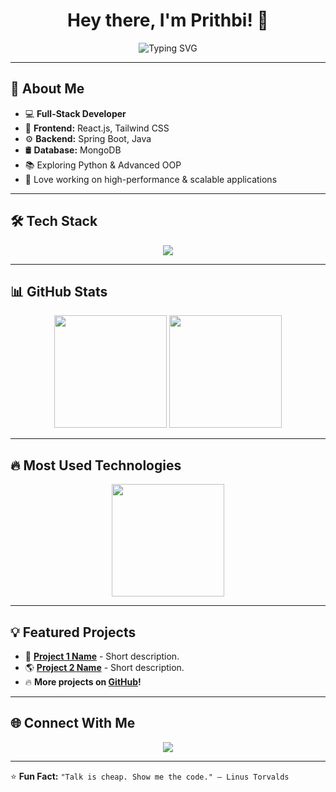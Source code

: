 <h1 align="center">Hey there, I'm Prithbi! 👋</h1>

<p align="center">
  <img src="https://readme-typing-svg.herokuapp.com?font=Fira+Code&size=22&pause=500&color=00C3FF&center=true&vCenter=true&width=700&lines=Full+Stack+Developer;%23ReactJs%20%20%23Tailwind_CSS%20%20%23Spring_Boot%20%20%23MongoDB;Exploring+Other+Technologies" alt="Typing SVG" />
</p>




---

## 🚀 About Me
- 💻 **Full-Stack Developer**
- 🎨 **Frontend:** React.js, Tailwind CSS
- ⚙️ **Backend:** Spring Boot, Java
- 🛢 **Database:** MongoDB
- 📚 Exploring Python & Advanced OOP
- 🚀 Love working on high-performance & scalable applications

---

## 🛠 Tech Stack
<p align="center">
  <img src="https://skillicons.dev/icons?i=react,tailwind,java,spring,mongodb,git,github,linux,vscode" />
</p>

---

## 📊 GitHub Stats
<p align="center">
  <img src="https://github-readme-stats.vercel.app/api?username=prithbi777&show_icons=true&theme=tokyonight&count_private=true" height="180px"/>
  <img src="https://github-readme-streak-stats.herokuapp.com/?user=prithbi777&theme=tokyonight" height="180px"/>
</p>

---

## 🔥 Most Used Technologies
<p align="center">
  <img src="https://github-readme-stats.vercel.app/api/top-langs/?username=prithbi777&layout=compact&theme=tokyonight" height="180px"/>
</p>

---

## 💡 Featured Projects
- 🚀 **[Project 1 Name](https://github.com/prithbi777/project-1)** - Short description.
- 🌎 **[Project 2 Name](https://github.com/prithbi777/project-2)** - Short description.
- 🔥 **More projects on [GitHub](https://github.com/prithbi777?tab=repositories)!**  

---

## 🌐 Connect With Me
<p align="center">
  <a href="https://linkedin.com/in/prithbiraj-mahanta-43b923219" target="_blank">
    <img src="https://img.shields.io/badge/LinkedIn-0A66C2?style=for-the-badge&logo=linkedin&logoColor=white">
  </a>
</p>


---

⭐ **Fun Fact:** `"Talk is cheap. Show me the code." – Linus Torvalds`  
